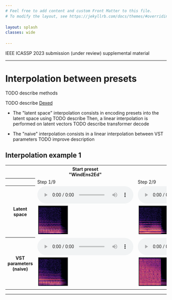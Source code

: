 ```yaml
---
# Feel free to add content and custom Front Matter to this file.
# To modify the layout, see https://jekyllrb.com/docs/themes/#overriding-theme-defaults

layout: splash
classes: wide

---
```


<link rel="stylesheet" href="assets/css/styles.css">

IEEE ICASSP 2023 submission (under review) supplemental material

---

# Interpolation between presets

TODO describe methods

TODO describe [Dexed](https://asb2m10.github.io/dexed/)

- The "latent space" interpolation consists in encoding presets into the latent space using TODO describe
Then, a linear interpolation is performed on latent vectors TODO describe transformer decode

- The "naive" interpolation consists in a linear interpolation between VST parameters TODO improve description


## Interpolation example 1

<div class="figure">
    <table>
        <tr>
            <th></th>
            <th>Start preset<br/>"WindEns2Ed"</th>
            <th></th>
            <th></th>
            <th></th>
            <th></th>
            <th></th>
            <th></th>
            <th></th>
            <th>End preset<br />"HARD ROADS"</th>
        </tr>
        <tr>
            <th></th>
            <td>Step 1/9</td>
            <td>Step 2/9</td>
            <td>Step 3/9</td>
            <td>Step 4/9</td>
            <td>Step 5/9</td>
            <td>Step 6/9</td>
            <td>Step 7/9</td>
            <td>Step 8/9</td>
            <td>Step 9/9</td>
        </tr>
        <tr> <!-- SPINVAE interp -->
            <th scope="row">
                Latent <br/>space
            </th>
            <td>
                <audio controls class=small_control> 
                    <source src="assets/interpolation/00135spinvae_audio_step00.mp3" type="audio/mp3" />
                </audio>
                <br />
                <img src="assets/interpolation/00135spinvae_spectrogram_step00.png"/>
            </td>
            <td>
                <audio controls="" class=small_control> 
                    <source src="assets/interpolation/00135spinvae_audio_step01.mp3" type="audio/mp3" />
                </audio><br/>
                <img src="assets/interpolation/00135spinvae_spectrogram_step01.png"/>
            </td>
            <td>
                <audio controls="" class=small_control> 
                    <source src="assets/interpolation/00135spinvae_audio_step02.mp3" type="audio/mp3" />
                </audio><br/>
                <img src="assets/interpolation/00135spinvae_spectrogram_step02.png"/>
            </td>
            <td>
                <audio controls="" class=small_control> 
                    <source src="assets/interpolation/00135spinvae_audio_step03.mp3" type="audio/mp3" />
                </audio><br/>
                <img src="assets/interpolation/00135spinvae_spectrogram_step03.png"/>
            </td>
            <td>
                <audio controls="" class=small_control> 
                    <source src="assets/interpolation/00135spinvae_audio_step04.mp3" type="audio/mp3" />
                </audio><br/>
                <img src="assets/interpolation/00135spinvae_spectrogram_step04.png"/>
            </td>
            <td>
                <audio controls="" class=small_control> 
                    <source src="assets/interpolation/00135spinvae_audio_step05.mp3" type="audio/mp3" />
                </audio><br/>
                <img src="assets/interpolation/00135spinvae_spectrogram_step05.png"/>
            </td>
            <td>
                <audio controls="" class=small_control> 
                    <source src="assets/interpolation/00135spinvae_audio_step06.mp3" type="audio/mp3" />
                </audio><br/>
                <img src="assets/interpolation/00135spinvae_spectrogram_step06.png"/>
            </td>
            <td>
                <audio controls="" class=small_control> 
                    <source src="assets/interpolation/00135spinvae_audio_step07.mp3" type="audio/mp3" />
                </audio><br/>
                <img src="assets/interpolation/00135spinvae_spectrogram_step07.png"/>
            </td>
            <td>
                <audio controls="" class=small_control> 
                    <source src="assets/interpolation/00135spinvae_audio_step08.mp3" type="audio/mp3" />
                </audio><br/>
                <img src="assets/interpolation/00135spinvae_spectrogram_step08.png"/>
            </td>
        </tr>
        <tr> <!-- naive interp -->
            <th scope="row">
                VST parameters<br/> (naive)
            </th>
            <td>
                <audio controls class=small_control> 
                    <source src="assets/interpolation/00135reflinear_audio_step00.mp3" type="audio/mp3" />
                </audio>
                <br />
                <img src="assets/interpolation/00135reflinear_spectrogram_step00.png"/>
            </td>
            <td>
                <audio controls="" class=small_control> 
                    <source src="assets/interpolation/00135reflinear_audio_step01.mp3" type="audio/mp3" />
                </audio><br/>
                <img src="assets/interpolation/00135reflinear_spectrogram_step01.png"/>
            </td>
            <td>
                <audio controls="" class=small_control> 
                    <source src="assets/interpolation/00135reflinear_audio_step02.mp3" type="audio/mp3" />
                </audio><br/>
                <img src="assets/interpolation/00135reflinear_spectrogram_step02.png"/>
            </td>
            <td>
                <audio controls="" class=small_control> 
                    <source src="assets/interpolation/00135reflinear_audio_step03.mp3" type="audio/mp3" />
                </audio><br/>
                <img src="assets/interpolation/00135reflinear_spectrogram_step03.png"/>
            </td>
            <td>
                <audio controls="" class=small_control> 
                    <source src="assets/interpolation/00135reflinear_audio_step04.mp3" type="audio/mp3" />
                </audio><br/>
                <img src="assets/interpolation/00135reflinear_spectrogram_step04.png"/>
            </td>
            <td>
                <audio controls="" class=small_control> 
                    <source src="assets/interpolation/00135reflinear_audio_step05.mp3" type="audio/mp3" />
                </audio><br/>
                <img src="assets/interpolation/00135reflinear_spectrogram_step05.png"/>
            </td>
            <td>
                <audio controls="" class=small_control> 
                    <source src="assets/interpolation/00135reflinear_audio_step06.mp3" type="audio/mp3" />
                </audio><br/>
                <img src="assets/interpolation/00135reflinear_spectrogram_step06.png"/>
            </td>
            <td>
                <audio controls="" class=small_control> 
                    <source src="assets/interpolation/00135reflinear_audio_step07.mp3" type="audio/mp3" />
                </audio><br/>
                <img src="assets/interpolation/00135reflinear_spectrogram_step07.png"/>
            </td>
            <td>
                <audio controls="" class=small_control> 
                    <source src="assets/interpolation/00135reflinear_audio_step08.mp3" type="audio/mp3" />
                </audio><br/>
                <img src="assets/interpolation/00135reflinear_spectrogram_step08.png"/>
            </td>
        </tr>
    </table>
</div>


---

[^1]: TODO ref1
[^2]: TODO ref2
[^3]: TODO ref3
